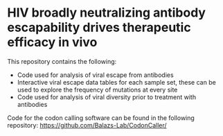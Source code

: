 # HIV broadly neutralizing antibody escapability drives therapeutic efficacy in vivo

This repository contains the following:
* Code used for analysis of viral escape from antibodies 
* Interactive viral escape data tables for each sample set, these can be used to explore the frequency of mutations at every site
* Code used for analysis of viral diversity prior to treatment with antibodies 

Code for the codon calling software can be found in the following repository: https://github.com/Balazs-Lab/CodonCaller/

